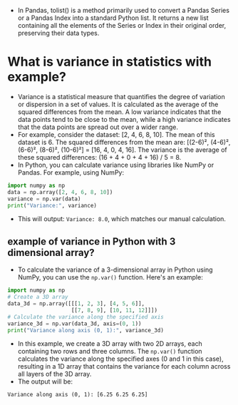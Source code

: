 - In Pandas, tolist() is a method primarily used to convert a Pandas Series or a Pandas Index into a standard Python list. It returns a new list containing all the elements of the Series or Index in their original order, preserving their data types.

# What is variance in statistics with example?
- Variance is a statistical measure that quantifies the degree of variation or dispersion in a set of values. It is calculated as the average of the squared differences from the mean. A low variance indicates that the data points tend to be close to the mean, while a high variance indicates that the data points are spread out over a wider range.
- For example, consider the dataset: [2, 4, 6, 8, 10]. The mean of this dataset is 6. The squared differences from the mean are: [(2-6)², (4-6)², (6-6)², (8-6)², (10-6)²] = [16, 4, 0, 4, 16]. The variance is the average of these squared differences: (16 + 4 + 0 + 4 + 16) / 5 = 8.
- In Python, you can calculate variance using libraries like NumPy or Pandas. For example, using NumPy:
```python
import numpy as np
data = np.array([2, 4, 6, 8, 10])
variance = np.var(data)
print("Variance:", variance)
```
- This will output: `Variance: 8.0`, which matches our manual calculation.

## example of variance in Python with 3 dimensional array?
- To calculate the variance of a 3-dimensional array in Python using NumPy, you can use the `np.var()` function. Here's an example:

```python
import numpy as np
# Create a 3D array
data_3d = np.array([[[1, 2, 3], [4, 5, 6]], 
                    [[7, 8, 9], [10, 11, 12]]])
# Calculate the variance along the specified axis
variance_3d = np.var(data_3d, axis=(0, 1))
print("Variance along axis (0, 1):", variance_3d)
```
- In this example, we create a 3D array with two 2D arrays, each containing two rows and three columns. The `np.var()` function calculates the variance along the specified axes (0 and 1 in this case), resulting in a 1D array that contains the variance for each column across all layers of the 3D array.
- The output will be:
```
Variance along axis (0, 1): [6.25 6.25 6.25]
```